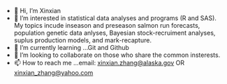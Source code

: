 - 👋 Hi, I’m Xinxian
- 👀 I’m interested in statistical data analyses and programs (R and SAS). 
My topics incude inseason and preseason salmon run forecasts, population genetic data anlyses, Bayesian stock-recruiment analyses, suplus production models, and mark-recapture.
- 🌱 I’m currently learning ...Git and Github
- 💞️ I’m looking to collaborate on those who share the common insterests. 
- 📫 How to reach me ...email: xinxian.zhang@alaska.gov OR xinxian_zhang@yahoo.com

<!---
xzhangak/xzhangak is a ✨ special ✨ repository because its `README.md` (this file) appears on your GitHub profile.
You can click the Preview link to take a look at your changes.
--->
